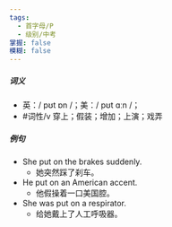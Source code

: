 ```yaml
---
tags:
  - 首字母/P
  - 级别/中考
掌握: false
模糊: false
---
```

##### 词义
- 英：/ pʊt ɒn /；美：/ pʊt ɑːn /；
- #词性/v  穿上；假装；增加；上演；戏弄
##### 例句
- She put on the brakes suddenly.
	- 她突然踩了刹车。
- He put on an American accent.
	- 他假操着一口美国腔。
- She was put on a respirator.
	- 给她戴上了人工呼吸器。
